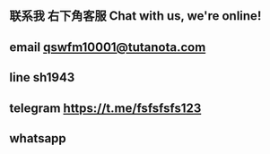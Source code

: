 ## 联系我 右下角客服  Chat with us, we're online!


<script src="//code.jivosite.com/widget/HRc5jxcFGw" async></script>


## email    qswfm10001@tutanota.com



## line     sh1943



## telegram      https://t.me/fsfsfsfs123



## whatsapp



